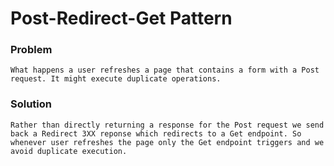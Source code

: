 # Post-Redirect-Get Pattern

### Problem

    What happens a user refreshes a page that contains a form with a Post request. It might execute duplicate operations.

### Solution

    Rather than directly returning a response for the Post request we send back a Redirect 3XX reponse which redirects to a Get endpoint. So whenever user refreshes the page only the Get endpoint triggers and we avoid duplicate execution.
